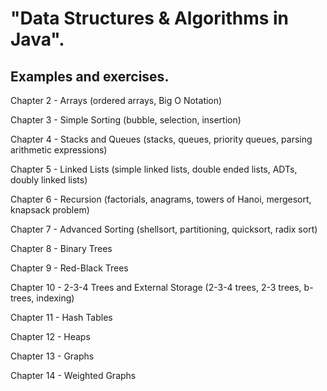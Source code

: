 # "Data Structures &amp; Algorithms in Java". 

## Examples and exercises.

Chapter 2 - Arrays (ordered arrays, Big O Notation)

Chapter 3 - Simple Sorting (bubble, selection, insertion)

Chapter 4 - Stacks and Queues (stacks, queues, priority queues, parsing arithmetic expressions)

Chapter 5 - Linked Lists (simple linked lists, double ended lists, ADTs, doubly linked lists)

Chapter 6 - Recursion (factorials, anagrams, towers of Hanoi, mergesort, knapsack problem)

Chapter 7 - Advanced Sorting (shellsort, partitioning, quicksort, radix sort)

Chapter 8 - Binary Trees

Chapter 9 - Red-Black Trees

Chapter 10 - 2-3-4 Trees and External Storage (2-3-4 trees, 2-3 trees, b-trees, indexing)

Chapter 11 - Hash Tables

Chapter 12 - Heaps

Chapter 13 - Graphs

Chapter 14 - Weighted Graphs

